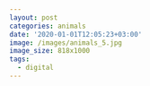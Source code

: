 ```yaml
---
layout: post
categories: animals
date: '2020-01-01T12:05:23+03:00'
image: /images/animals_5.jpg
image_size: 818x1000
tags:
  - digital
---
```

